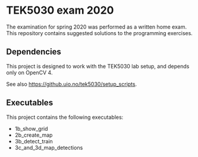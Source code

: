 # TEK5030 exam 2020
The examination for spring 2020 was performed as a written home exam.
This repository contains suggested solutions to the programming exercises.

## Dependencies
This project is designed to work with the TEK5030 lab setup, and depends only on OpenCV 4.

See also https://github.uio.no/tek5030/setup_scripts.

## Executables
This project contains the following executables:
- 1b_show_grid
- 2b_create_map
- 3b_detect_train
- 3c_and_3d_map_detections
